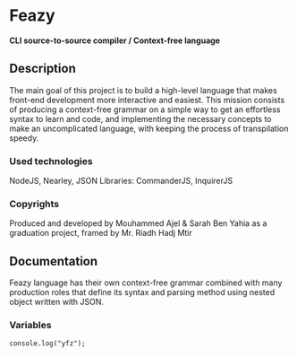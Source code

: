 # Feazy
**CLI source-to-source compiler / Context-free language**

## Description
The main goal of this project is to build a high-level language that makes front-end development more interactive and easiest. This mission consists of producing a context-free grammar on a simple way to get an effortless syntax to learn and code, and implementing the necessary concepts to make an uncomplicated language, with keeping the process of transpilation speedy. 

### Used technologies
NodeJS, Nearley, JSON
Libraries: CommanderJS, InquirerJS

### Copyrights
Produced and developed by Mouhammed Ajel & Sarah Ben Yahia as a graduation project, framed by Mr. Riadh Hadj Mtir

## Documentation
Feazy language has their own context-free grammar combined with many production roles that define its syntax and parsing method using nested object written with JSON.

### Variables
``` console.log("yfz"); ```
